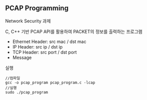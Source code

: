 ## PCAP Programming
Network Security 과제


C, C++ 기반 PCAP API를 활용하여 PACKET의 정보를 출력하는 프로그램
* Ethernet Header: src mac / dst mac
* IP Header: src ip / dst ip
* TCP Header: src port / dst port
* Message




실행
```
//컴파일
gcc -o pcap_program pcap_program.c -lcap
//실행
sudo ./pcap_program
